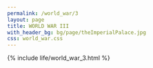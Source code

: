 ```yaml
---
permalink: /world_war/3    
layout: page    
title: WORLD WAR III     
with_header_bg: bg/page/theImperialPalace.jpg  
css: world_war.css
---
```

{% include life/world_war_3.html %}